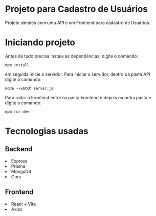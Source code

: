 <h1>Projeto para Cadastro de Usuários</h1>
Projeto simples com uma API e um Frontend para cadastro de Usuários.

# Iniciando projeto
Antes de tudo precisa instale as dependências, digite o comando: 
```
npm install
```
em seguida inicie o servidor. Para iniciar o servidor, dentro da pasta API digite o comando: 
```
node --watch server.js
``` 

Para rodar o Frontend entre na pasta Frontend e depois na outra pasta e digite o comando:
```
npm run dev
```

# Tecnologias usadas

## Backend
<li>Express</li>
<li>Prisma</li>
<li>MongoDB</li>
<li>Cors</li>

## Frontend
<li>React + Vite</li>
<li>Axios</li>
